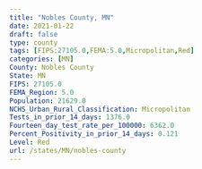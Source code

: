 ```yaml
---
title: "Nobles County, MN"
date: 2021-01-22
draft: false
type: county
tags: [FIPS:27105.0,FEMA:5.0,Micropolitan,Red]
categories: [MN]
County: Nobles County
State: MN
FIPS: 27105.0
FEMA_Region: 5.0
Population: 21629.0
NCHS_Urban_Rural_Classification: Micropolitan
Tests_in_prior_14_days: 1376.0
Fourteen_day_test_rate_per_100000: 6362.0
Percent_Positivity_in_prior_14_days: 0.121
Level: Red
url: /states/MN/nobles-county
---
```



